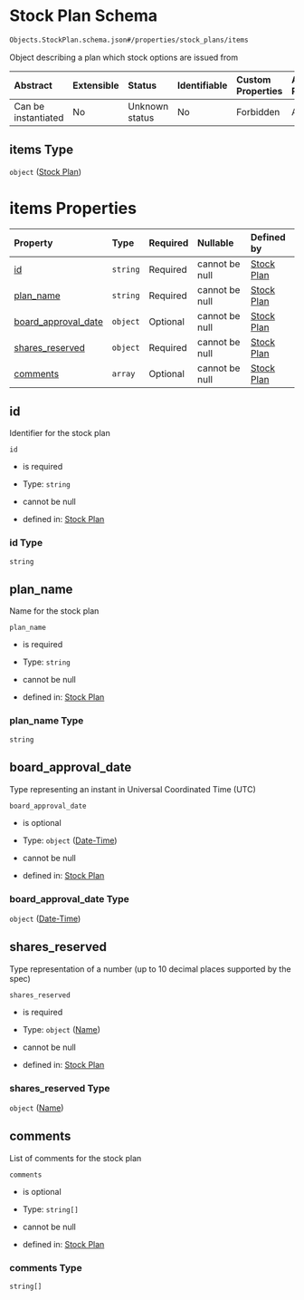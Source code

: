 # Stock Plan Schema

```txt
Objects.StockPlan.schema.json#/properties/stock_plans/items
```

Object describing a plan which stock options are issued from

| Abstract            | Extensible | Status         | Identifiable | Custom Properties | Additional Properties | Access Restrictions | Defined In                                                                      |
| :------------------ | :--------- | :------------- | :----------- | :---------------- | :-------------------- | :------------------ | :------------------------------------------------------------------------------ |
| Can be instantiated | No         | Unknown status | No           | Forbidden         | Allowed               | none                | [CapTable.schema.json\*](../schema/CapTable.schema.json "open original schema") |

## items Type

`object` ([Stock Plan](captable-properties-objectsstockplanschemajson-array-stock-plan.md))

# items Properties

| Property                                    | Type     | Required | Nullable       | Defined by                                                                                                |
| :------------------------------------------ | :------- | :------- | :------------- | :-------------------------------------------------------------------------------------------------------- |
| [id](#id)                                   | `string` | Required | cannot be null | [Stock Plan](stockplan-properties-id.md "Objects.StockPlan.schema.json#/properties/id")                   |
| [plan_name](#plan_name)                     | `string` | Required | cannot be null | [Stock Plan](stockplan-properties-plan_name.md "Objects.StockPlan.schema.json#/properties/plan_name")     |
| [board_approval_date](#board_approval_date) | `object` | Optional | cannot be null | [Stock Plan](issuer-properties-date-time.md "Types.DateTime.schema.json#/properties/board_approval_date") |
| [shares_reserved](#shares_reserved)         | `object` | Required | cannot be null | [Stock Plan](stockplan-properties-name.md "Types.Numeric.schema.json#/properties/shares_reserved")        |
| [comments](#comments)                       | `array`  | Optional | cannot be null | [Stock Plan](stockplan-properties-comments.md "Objects.StockPlan.schema.json#/properties/comments")       |

## id

Identifier for the stock plan

`id`

- is required

- Type: `string`

- cannot be null

- defined in: [Stock Plan](stockplan-properties-id.md "Objects.StockPlan.schema.json#/properties/id")

### id Type

`string`

## plan_name

Name for the stock plan

`plan_name`

- is required

- Type: `string`

- cannot be null

- defined in: [Stock Plan](stockplan-properties-plan_name.md "Objects.StockPlan.schema.json#/properties/plan_name")

### plan_name Type

`string`

## board_approval_date

Type representing an instant in Universal Coordinated Time (UTC)

`board_approval_date`

- is optional

- Type: `object` ([Date-Time](issuer-properties-date-time.md))

- cannot be null

- defined in: [Stock Plan](issuer-properties-date-time.md "Types.DateTime.schema.json#/properties/board_approval_date")

### board_approval_date Type

`object` ([Date-Time](issuer-properties-date-time.md))

## shares_reserved

Type representation of a number (up to 10 decimal places supported by the spec)

`shares_reserved`

- is required

- Type: `object` ([Name](stockplan-properties-name.md))

- cannot be null

- defined in: [Stock Plan](stockplan-properties-name.md "Types.Numeric.schema.json#/properties/shares_reserved")

### shares_reserved Type

`object` ([Name](stockplan-properties-name.md))

## comments

List of comments for the stock plan

`comments`

- is optional

- Type: `string[]`

- cannot be null

- defined in: [Stock Plan](stockplan-properties-comments.md "Objects.StockPlan.schema.json#/properties/comments")

### comments Type

`string[]`
